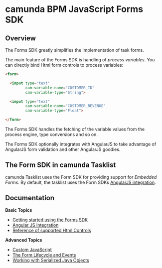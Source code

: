 # camunda BPM JavaScript Forms SDK

## Overview

The Forms SDK greatly simplifies the implementation of task forms.

The main feature of the Forms SDK is handling of *process variables*. You can directly bind Html
form controls to process variables:

```html
<form>

  <input type="text" 
         cam-variable-name="CUSTOMER_ID"
         cam-variable-type="String">

  <input type="text" 
         cam-variable-name="CUSTOMER_REVENUE" 
         cam-variable-type="Float">

</form>
```

The Forms SDK handles the fetching of the variable values from the process engine, type conversions
and so on.

The Forms SDK optionally integrates with AngularJS to take advantage of AngularJS form
validation and other AngularJS goodies.

## The Form SDK in camunda Tasklist

camunda Tasklist uses the Form SDK for providing support for *Embedded Forms*. By default, the
tasklist uses the Form SDKs [AngularJS integration][angularjs].

## Documentation

**Basic Topics**

* [Getting started using the Forms SDK][getting-started]
* [Angular JS Integration][angularjs]
* [Reference of supported Html Controls][controls]

**Advanced Topics**

* [Custom JavaScript][javascript]
* [The Form Lifecycle and Events][lifecycle]
* [Working with Serialized Java Objects][complex-data]




[start-event]: //stage.docs.camunda.org/api-references/bpmn20/#events-start-events
[user-task]:   //stage.docs.camunda.org/api-references/bpmn20/#tasks-user-task
[webservices]: webservices
[controls]:    controls/index.md
[angularjs]: support-angularjs.md
[getting-started]: getting-started.md
[lifecycle]: lifecycle.md
[javascript]: javascript.md
[complex-data]: complex-data.md

